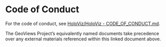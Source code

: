 # Code of Conduct

For the code of conduct, see [HoloViz/HoloViz - CODE_OF_CONDUCT.md](https://github.com/holoviz/holoviz/blob/geoviews-gov/CODE_OF_CONDUCT.md).

The GeoViews Project’s equivalently named documents take precedence over any external materials referenced within this linked document above.
